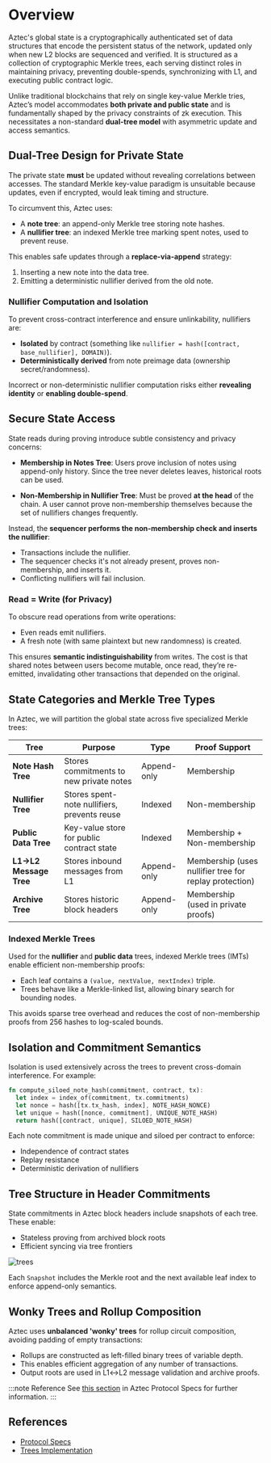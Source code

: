 # Overview 

Aztec's global state is a cryptographically authenticated set of data structures that encode the persistent status of the network, updated only when new L2 blocks are sequenced and verified. It is structured as a collection of cryptographic Merkle trees, each serving distinct roles in maintaining privacy, preventing double-spends, synchronizing with L1, and executing public contract logic.

Unlike traditional blockchains that rely on single key-value Merkle tries, Aztec’s model accommodates **both private and public state** and is fundamentally shaped by the privacy constraints of zk execution. This necessitates a non-standard **dual-tree model** with asymmetric update and access semantics.

## Dual-Tree Design for Private State

The private state **must** be updated without revealing correlations between accesses. The standard Merkle key-value paradigm is unsuitable because updates, even if encrypted, would leak timing and structure.

To circumvent this, Aztec uses:

* A **note tree**: an append-only Merkle tree storing note hashes.
* A **nullifier tree**: an indexed Merkle tree marking spent notes, used to prevent reuse.

This enables safe updates through a **replace-via-append** strategy:

1. Inserting a new note into the data tree.
2. Emitting a deterministic nullifier derived from the old note.

### Nullifier Computation and Isolation

To prevent cross-contract interference and ensure unlinkability, nullifiers are:

* **Isolated** by contract (something like `nullifier = hash([contract, base_nullifier], DOMAIN)`).
* **Deterministically derived** from note preimage data (ownership secret/randomness).

Incorrect or non-deterministic nullifier computation risks either **revealing identity** or **enabling double-spend**.

## Secure State Access

State reads during proving introduce subtle consistency and privacy concerns:

* **Membership in Notes Tree**: Users prove inclusion of notes using append-only history. Since the tree never deletes leaves, historical roots can be used.

* **Non-Membership in Nullifier Tree**: Must be proved **at the head** of the chain. A user cannot prove non-membership themselves because the set of nullifiers changes frequently.

Instead, the **sequencer performs the non-membership check and inserts the nullifier**:

* Transactions include the nullifier.
* The sequencer checks it's not already present, proves non-membership, and inserts it.
* Conflicting nullifiers will fail inclusion.

### Read = Write (for Privacy)

To obscure read operations from write operations:

* Even reads emit nullifiers.
* A fresh note (with same plaintext but new randomness) is created.

This ensures **semantic indistinguishability** from writes. The cost is that shared notes between users become mutable, once read, they’re re-emitted, invalidating other transactions that depended on the original.

## State Categories and Merkle Tree Types

In Aztec, we will partition the global state across five specialized Merkle trees:

| Tree                   | Purpose                                      | Type        | Proof Support                                          |
| ---------------------- | -------------------------------------------- | ----------- | ------------------------------------------------------ |
| **Note Hash Tree**     | Stores commitments to new private notes      | Append-only | Membership                                             |
| **Nullifier Tree**     | Stores spent-note nullifiers, prevents reuse | Indexed     | Non-membership                                         |
| **Public Data Tree**   | Key-value store for public contract state    | Indexed     | Membership + Non-membership                            |
| **L1→L2 Message Tree** | Stores inbound messages from L1              | Append-only | Membership (uses nullifier tree for replay protection) |
| **Archive Tree**       | Stores historic block headers                | Append-only | Membership (used in private proofs)                    |

### Indexed Merkle Trees

Used for the **nullifier** and **public data** trees, indexed Merkle trees (IMTs) enable efficient non-membership proofs:

* Each leaf contains a `(value, nextValue, nextIndex)` triple.
* Trees behave like a Merkle-linked list, allowing binary search for bounding nodes.

This avoids sparse tree overhead and reduces the cost of non-membership proofs from 256 hashes to log-scaled bounds.

## Isolation and Commitment Semantics

Isolation is used extensively across the trees to prevent cross-domain interference. For example:

```rust
fn compute_siloed_note_hash(commitment, contract, tx):
  let index = index_of(commitment, tx.commitments)
  let nonce = hash([tx.tx_hash, index], NOTE_HASH_NONCE)
  let unique = hash([nonce, commitment], UNIQUE_NOTE_HASH)
  return hash([contract, unique], SILOED_NOTE_HASH)
```

Each note commitment is made unique and siloed per contract to enforce:

* Independence of contract states
* Replay resistance
* Deterministic derivation of nullifiers

## Tree Structure in Header Commitments

State commitments in Aztec block headers include snapshots of each tree. These enable:

* Stateless proving from archived block roots
* Efficient syncing via tree frontiers

![trees](/img/diagrams/trees-relationship.png)

Each `Snapshot` includes the Merkle root and the next available leaf index to enforce append-only semantics.

## Wonky Trees and Rollup Composition

Aztec uses **unbalanced 'wonky' trees** for rollup circuit composition, avoiding padding of empty transactions:

* Rollups are constructed as left-filled binary trees of variable depth.
* This enables efficient aggregation of any number of transactions.
* Output roots are used in L1↔L2 message validation and archive proofs.

:::note Reference
See [this section](https://github.com/AztecProtocol/aztec-packages/blob/next/docs/docs/protocol-specs/state/tree-implementations.md#wonky-merkle-trees) in Aztec Protocol Specs for further information.
:::
## References
- [Protocol Specs](https://github.com/AztecProtocol/aztec-packages/tree/next/docs/docs/protocol-specs/state)
- [Trees Implementation](https://github.com/AztecProtocol/aztec-packages/tree/next/yarn-project/stdlib/src/trees)